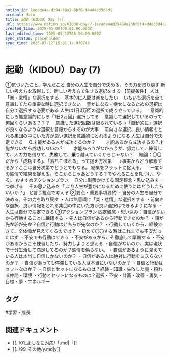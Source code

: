 ```yaml
---
notion_id: 1eeade4a-d294-80a2-8bf6-f44d4e35d4d1
account: Main
title: 起動（KIDOU）Day (7)
url: https://www.notion.so/KIDOU-Day-7-1eeade4ad29480a28bf6f44d4e35d4d1
created_time: 2025-05-09T08:03:00.000Z
last_edited_time: 2025-05-12T08:56:00.000Z
sync_status: placeholder
sync_time: 2025-07-12T15:01:14.970742
---
```

# 起動（KIDOU）Day (7)

①気づいたこと、学んだこと
自分の人生を自分で決める。その力を取り戻す
新しい考え方を取得して、新しい考え方で生きる選択をする
【前提条件】
人は「楽・怠惰」な選択をする
　基本的に人間は楽をしたい
　いちいち選択を全て意識してたら重要な時に選択できない
　豊かになる・幸せになるための選択は自分で選択する必要がある
人生は1日3万回の選択で成り立っている。
　意識的にしろ無意識的にしろ「1日3万回」選択してる
　意識して選択しているのって何回くらいある？？？
　意識した選択回数は限られている→「自動的に」選択が良くなるような選択を普段からするのが大事
　前向きな選択、良い情報をとれる集団の中にいた方が良い選択を意識的にとれるようになる
人生は自分で決定できる
　Q.才能がある人が成功するのか？
　　才能あるから成功するの？才能がないから成功しないの？
　　才能あろうがなかろうが、努力して、練習して、人の力を借りて、失敗して、乗り越えていくからじゃない？
　結論：〇〇だから「成功する」、「落ちこぼれる」って捉え方次第
　→事実からどう解釈するか？ここは自分次第でどうとでもなる。
結果をフラットに捉える。
　一度０の感情で結果を捉える。そこからじゃあどうする？でやれることを見つけ、やる。
おすすめアクションプラン
　自分に制限かけてる固定観念・思い込みを一つ挙げる
　その思い込みを「 より人生が豊かになるために使うにはどうしたらいいか？」 と言う視点で考える
②要点・重要事項要約
・自分の人生を自分で決める。その力を取り戻す
・人は無意識に「楽・怠惰」な選択をする
・前向きな選択、良い情報をとれる集団の中にいた方が良い選択はできるようになる
・人生は自分で決定できる
③アクションプラン
固定観念・思い込み：自信がないから行動することに躊躇する
・先人は自信があるから行動できたのか？
・鶏が先か卵が先か？自信と行動はどちらが先なのか？
・行動していくから、経験できて、全体像が見えてくるのでは？
・初めて〇〇する時はこれまでも不安だったはず
・不安でも行動はできる
・不安があるからこそ徹底して準備する
・不安があるからこそ練習したり、努力しようと思える
・自信がないのか、実は現状で十分生活して満足してるのか？感情を偽らない。
・自信があるように見えている人は本当に自信しかないのか？
・自信がある人は絶対に行動をミスらないのか？
・自信があっても停滞している人は本当にいないのか？
・自信と行動はセットなのか？
・自信とセットになるものは？経験・知識・失敗した量・頼れる仲間・環境
・行動とセットになるものは？選択・不安・計画・改善・勇気・目標・夢・エネルギー

## タグ

#学習・成長 

## 関連ドキュメント

- [[../01_よしなに対応/「.md|「]]
- [[../99_その他/y.md|y]]
